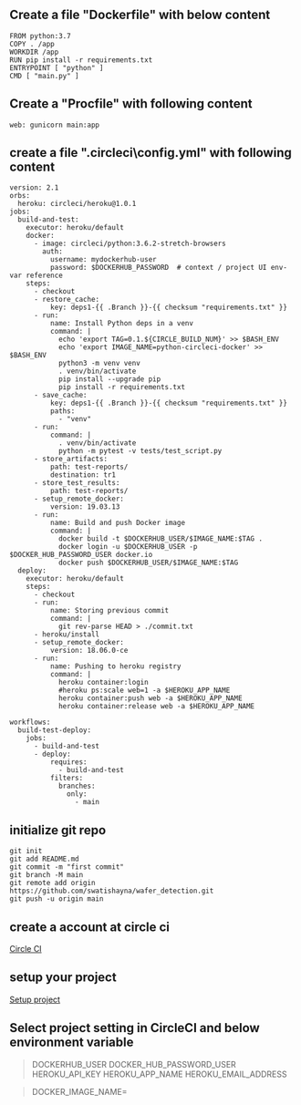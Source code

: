 ## Create a file "Dockerfile" with below content

```
FROM python:3.7
COPY . /app
WORKDIR /app
RUN pip install -r requirements.txt
ENTRYPOINT [ "python" ]
CMD [ "main.py" ]
```

## Create a "Procfile" with following content
```
web: gunicorn main:app
```

## create a file ".circleci\config.yml" with following content
```
version: 2.1
orbs:
  heroku: circleci/heroku@1.0.1
jobs:
  build-and-test:
    executor: heroku/default
    docker:
      - image: circleci/python:3.6.2-stretch-browsers
        auth:
          username: mydockerhub-user
          password: $DOCKERHUB_PASSWORD  # context / project UI env-var reference
    steps:
      - checkout
      - restore_cache:
          key: deps1-{{ .Branch }}-{{ checksum "requirements.txt" }}
      - run:
          name: Install Python deps in a venv
          command: |
            echo 'export TAG=0.1.${CIRCLE_BUILD_NUM}' >> $BASH_ENV
            echo 'export IMAGE_NAME=python-circleci-docker' >> $BASH_ENV
            python3 -m venv venv
            . venv/bin/activate
            pip install --upgrade pip
            pip install -r requirements.txt
      - save_cache:
          key: deps1-{{ .Branch }}-{{ checksum "requirements.txt" }}
          paths:
            - "venv"
      - run:
          command: |
            . venv/bin/activate
            python -m pytest -v tests/test_script.py
      - store_artifacts:
          path: test-reports/
          destination: tr1
      - store_test_results:
          path: test-reports/
      - setup_remote_docker:
          version: 19.03.13
      - run:
          name: Build and push Docker image
          command: |
            docker build -t $DOCKERHUB_USER/$IMAGE_NAME:$TAG .
            docker login -u $DOCKERHUB_USER -p $DOCKER_HUB_PASSWORD_USER docker.io
            docker push $DOCKERHUB_USER/$IMAGE_NAME:$TAG
  deploy:
    executor: heroku/default
    steps:
      - checkout
      - run:
          name: Storing previous commit
          command: |
            git rev-parse HEAD > ./commit.txt
      - heroku/install
      - setup_remote_docker:
          version: 18.06.0-ce
      - run:
          name: Pushing to heroku registry
          command: |
            heroku container:login
            #heroku ps:scale web=1 -a $HEROKU_APP_NAME
            heroku container:push web -a $HEROKU_APP_NAME
            heroku container:release web -a $HEROKU_APP_NAME

workflows:
  build-test-deploy:
    jobs:
      - build-and-test
      - deploy:
          requires:
            - build-and-test
          filters:
            branches:
              only:
                - main
```


## initialize git repo

```
git init
git add README.md
git commit -m "first commit"
git branch -M main
git remote add origin https://github.com/swatishayna/wafer_detection.git
git push -u origin main
```

## create a account at circle ci

<a href="https://circleci.com/login/">Circle CI</a>

## setup your project 

<a href="https://app.circleci.com/projects/github/Avnish327030/setup/"> Setup project </a>

## Select project setting in CircleCI and below environment variable

>DOCKERHUB_USER
>DOCKER_HUB_PASSWORD_USER
>HEROKU_API_KEY
>HEROKU_APP_NAME
>HEROKU_EMAIL_ADDRESS

>DOCKER_IMAGE_NAME=<wafercircle3270303>